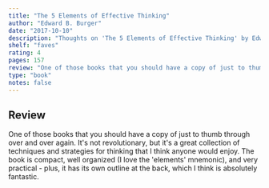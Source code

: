 ```yaml
---
title: "The 5 Elements of Effective Thinking"
author: "Edward B. Burger"
date: "2017-10-10"
description: "Thoughts on 'The 5 Elements of Effective Thinking' by Edward B. Burger."
shelf: "faves"
rating: 4
pages: 157
review: "One of those books that you should have a copy of just to thumb through over and over again. It's not revolutionary, but it's a great collection of techniques and strategies for thinking that I think anyone would enjoy. The book is compact, well organized (I love the 'elements' mnemonic), and very practical - plus, it has its own outline at the back, which I think is absolutely fantastic."
type: "book"
notes: false
---
```


## Review

One of those books that you should have a copy of just to thumb through over and over again. It's not revolutionary, but it's a great collection of techniques and strategies for thinking that I think anyone would enjoy. The book is compact, well organized (I love the 'elements' mnemonic), and very practical - plus, it has its own outline at the back, which I think is absolutely fantastic.
